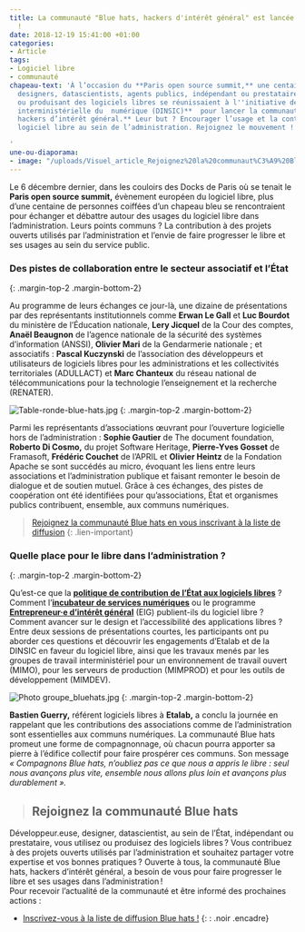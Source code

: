 ```yaml
---
title: La communauté "Blue hats, hackers d'intérêt général" est lancée. Rejoignez-nous
  !
date: 2018-12-19 15:41:00 +01:00
categories:
- Article
tags:
- Logiciel libre
- communauté
chapeau-text: 'À l’occasion du **Paris open source summit,** une centaine de développeurs.euses,
  designers, datascientists, agents publics, indépendant ou prestataire utilisant
  ou produisant des logiciels libres se réunissaient à l''initiative de la **direction
  interministérielle du  numérique (DINSIC)**  pour lancer la communauté **Blue hats,
  hackers d’intérêt général.** Leur but ? Encourager l’usage et la contribution au
  logiciel libre au sein de l’administration. Rejoignez le mouvement !

'
une-ou-diaporama:
- image: "/uploads/Visuel_article_Rejoignez%20la%20communaut%C3%A9%20Bluehats.jpg"
---
```


Le 6 décembre dernier, dans les couloirs des Docks de Paris où se tenait le **Paris open source summit,** évènement européen du logiciel libre, plus d’une centaine de personnes coiffées d’un chapeau bleu se rencontraient pour échanger et débattre autour des usages du logiciel libre dans l’administration. 
Leurs points communs ? La contribution à des projets ouverts utilisés par l’administration et l’envie de faire progresser le libre et ses usages au sein du service public.

### Des pistes de collaboration entre le secteur associatif et l’État ###
{: .margin-top-2 .margin-bottom-2} 

Au programme de leurs échanges ce jour-là, une dizaine de présentations par des représentants institutionnels comme **Erwan Le Gall** et **Luc Bourdot** du ministère de l’Éducation nationale, **Lery Jicquel** de la Cour des comptes, **Anaël Beaugnon** de l’agence nationale de la sécurité des systèmes d’information (ANSSI), **Olivier Mari** de la Gendarmerie nationale ; et associatifs : **Pascal Kuczynski** de l’association des développeurs et utilisateurs de logiciels libres pour les administrations et les collectivités territoriales (ADULLACT) et **Marc Chanteux** du réseau national de télécommunications pour la technologie l’enseignement et la recherche (RENATER).


![Table-ronde-blue-hats.jpg](/uploads/Table-ronde-blue-hats.jpg)
 {: .margin-top-2 .margin-bottom-2} 

Parmi les représentants d’associations œuvrant pour l’ouverture logicielle hors de l’administration : **Sophie Gautier** de The document foundation, **Roberto Di Cosmo,** du projet Software Heritage, **Pierre-Yves Gosset** de Framasoft, **Frédéric Couchet** de l’APRIL et **Olivier Heintz** de la Fondation Apache se sont succédés au micro, évoquant les liens entre leurs associations et l’administration publique et faisant remonter le besoin de dialogue et de soutien mutuel. Grâce à ces échanges, des pistes de coopération ont été identifiées pour qu’associations, État et organismes publics contribuent, ensemble, aux communs numériques. 

> [Rejoignez la communauté Blue hats en vous inscrivant à la liste de diffusion](https://infolettres.etalab.gouv.fr/subscribe/bluehats@mail.etalab.studio)
{: .lien-important}

### Quelle place pour le libre dans l’administration ? ###
{: .margin-top-2 .margin-bottom-2} 

Qu’est-ce que la [**politique de contribution de l’État aux logiciels libres**](https://www.numerique.gouv.fr/publications/politique-logiciel-libre/) ? Comment l’[**incubateur de services numériques**](https://beta.gouv.fr/) ou le programme [**Entrepreneur·e d’intérêt général**](https://entrepreneur-interet-general.etalab.gouv.fr/) (EIG) publient-ils du logiciel libre ? Comment avancer sur le design et l’accessibilité des applications libres ? Entre deux sessions de présentations courtes, les participants ont pu aborder ces questions et découvrir les engagements d’Etalab et de la DINSIC en faveur du logiciel libre, ainsi que les travaux menés par les groupes de travail interministériel pour un environnement de travail ouvert (MIMO), pour les serveurs de production (MIMPROD) et pour les outils de développement (MIMDEV).

![Photo groupe_bluehats.jpg](/uploads/Photo%20groupe_bluehats.jpg)
 {: .margin-top-2 .margin-bottom-2} 

**Bastien Guerry,** référent logiciels libres à **Etalab,** a conclu la journée en rappelant que les contributions des associations comme de l’administration sont essentielles aux communs numériques. La communauté Blue hats promeut une forme de compagnonnage, où chacun pourra apporter sa pierre à l’édifice collectif pour faire prospérer ces communs.
Son message *« Compagnons Blue hats, n’oubliez pas ce que nous a appris le libre : seul nous avançons plus vite, ensemble nous allons plus loin et avançons plus durablement ».*

> ## Rejoignez la communauté Blue hats ##
Développeur.euse, designer, datascientist, au sein de l’État, indépendant ou prestataire, vous utilisez ou produisez des logiciels libres ? Vous contribuez à des projets ouverts utilisés par l’administration et souhaitez partager votre expertise et vos bonnes pratiques ? Ouverte à tous, la communauté Blue hats, hackers d’intérêt général, a besoin de vous pour faire progresser le libre et ses usages dans l’administration !
<br/>
Pour recevoir l’actualité de la communauté et être informé des prochaines actions :
* [Inscrivez-vous à la liste de diffusion Blue hats !](https://infolettres.etalab.gouv.fr/subscribe/bluehats@mail.etalab.studio)
{: : .noir .encadre}